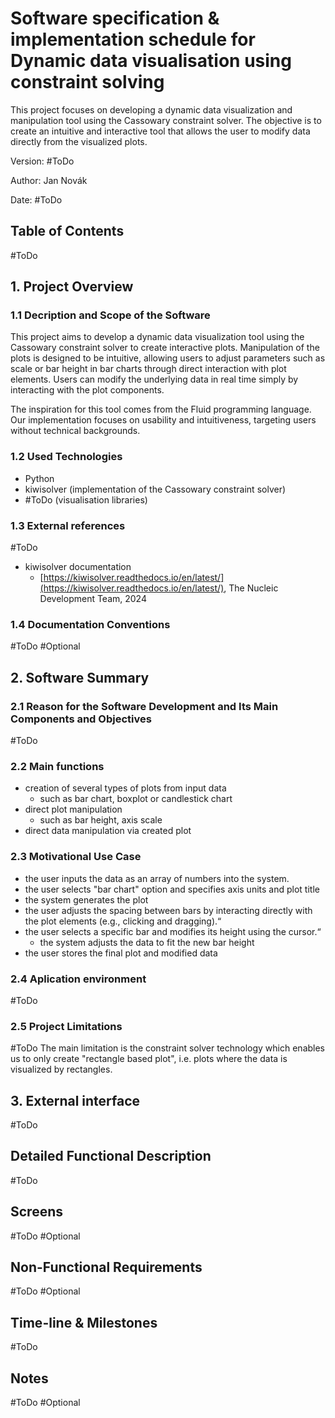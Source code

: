# Software specification & implementation schedule for Dynamic data visualisation using constraint solving

This project focuses on developing a dynamic data visualization and manipulation tool using the Cassowary constraint solver. The objective is to create an intuitive and interactive tool that allows the user to modify data directly from the visualized plots.

Version: #ToDo

Author: Jan Novák

Date: #ToDo 

## Table of Contents
#ToDo 

## 1. Project Overview

### 1.1 Decription and Scope of the Software

This project aims to develop a dynamic data visualization tool using the Cassowary constraint solver to create interactive plots. Manipulation of the plots is designed to be intuitive, allowing users to adjust parameters such as scale or bar height in bar charts through direct interaction with plot elements. Users can modify the underlying data in real time simply by interacting with the plot components.

The inspiration for this tool comes from the Fluid programming language. Our implementation focuses on usability and intuitiveness, targeting users without technical backgrounds.
### 1.2 Used Technologies
- Python
- kiwisolver (implementation of the Cassowary constraint solver)
- #ToDo (visualisation libraries)

### 1.3 External references
#ToDo 
- kiwisolver documentation
	- [https://kiwisolver.readthedocs.io/en/latest/](https://kiwisolver.readthedocs.io/en/latest/), The Nucleic Development Team, 2024

### 1.4 Documentation Conventions
#ToDo 
#Optional 

## 2. Software Summary
### 2.1 Reason for the Software Development and Its Main Components and Objectives
#ToDo
### 2.2 Main functions

- creation of several types of plots from input data
	- such as bar chart, boxplot or candlestick chart
- direct plot manipulation
	- such as bar height, axis scale
- direct data manipulation via created plot
### 2.3 Motivational Use Case

- the user inputs the data as an array of numbers into the system.
- the user selects "bar chart" option and specifies axis units and plot title
- the system generates the plot
- the user adjusts the spacing between bars by interacting directly with the plot elements (e.g., clicking and dragging).“
- the user selects a specific bar and modifies its height using the cursor.“
	- the system adjusts the data to fit the new bar height
- the user stores the final plot and modified data

### 2.4 Aplication environment
#ToDo 

### 2.5 Project Limitations
#ToDo 
The main limitation is the constraint solver technology which enables us to only create "rectangle based plot", i.e. plots where the data is visualized by rectangles.

## 3. External interface
#ToDo 

## Detailed Functional Description
#ToDo 

## Screens
#ToDo 
#Optional

## Non-Functional Requirements
#ToDo 
#Optional 

## Time-line & Milestones
#ToDo 

## Notes
#ToDo 
#Optional
